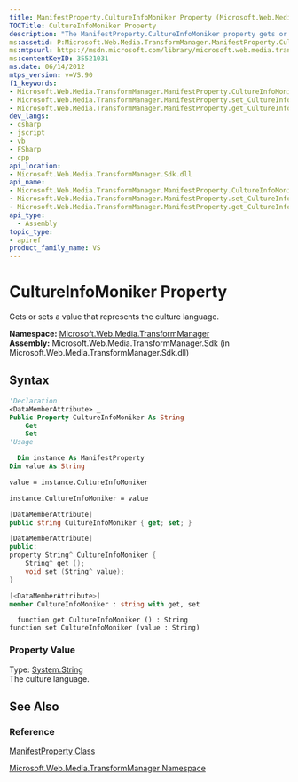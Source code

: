 ```yaml
---
title: ManifestProperty.CultureInfoMoniker Property (Microsoft.Web.Media.TransformManager)
TOCTitle: CultureInfoMoniker Property
description: "The ManifestProperty.CultureInfoMoniker property gets or sets a value that represents the culture language."
ms:assetid: P:Microsoft.Web.Media.TransformManager.ManifestProperty.CultureInfoMoniker
ms:mtpsurl: https://msdn.microsoft.com/library/microsoft.web.media.transformmanager.manifestproperty.cultureinfomoniker(v=VS.90)
ms:contentKeyID: 35521031
ms.date: 06/14/2012
mtps_version: v=VS.90
f1_keywords:
- Microsoft.Web.Media.TransformManager.ManifestProperty.CultureInfoMoniker
- Microsoft.Web.Media.TransformManager.ManifestProperty.set_CultureInfoMoniker
- Microsoft.Web.Media.TransformManager.ManifestProperty.get_CultureInfoMoniker
dev_langs:
- csharp
- jscript
- vb
- FSharp
- cpp
api_location:
- Microsoft.Web.Media.TransformManager.Sdk.dll
api_name:
- Microsoft.Web.Media.TransformManager.ManifestProperty.CultureInfoMoniker
- Microsoft.Web.Media.TransformManager.ManifestProperty.set_CultureInfoMoniker
- Microsoft.Web.Media.TransformManager.ManifestProperty.get_CultureInfoMoniker
api_type:
  - Assembly
topic_type:
- apiref
product_family_name: VS
---
```


# CultureInfoMoniker Property

Gets or sets a value that represents the culture language.

**Namespace:**  [Microsoft.Web.Media.TransformManager](microsoft-web-media-transformmanager-namespace.md)  
**Assembly:**  Microsoft.Web.Media.TransformManager.Sdk (in Microsoft.Web.Media.TransformManager.Sdk.dll)

## Syntax

```vb
'Declaration
<DataMemberAttribute> _
Public Property CultureInfoMoniker As String
    Get
    Set
'Usage

  Dim instance As ManifestProperty
Dim value As String

value = instance.CultureInfoMoniker

instance.CultureInfoMoniker = value
```

```csharp
[DataMemberAttribute]
public string CultureInfoMoniker { get; set; }
```

```cpp
[DataMemberAttribute]
public:
property String^ CultureInfoMoniker {
    String^ get ();
    void set (String^ value);
}
```

``` fsharp
[<DataMemberAttribute>]
member CultureInfoMoniker : string with get, set
```

```jscript
  function get CultureInfoMoniker () : String
function set CultureInfoMoniker (value : String)
```

### Property Value

Type: [System.String](https://msdn.microsoft.com/library/s1wwdcbf)  
The culture language.  

## See Also

### Reference

[ManifestProperty Class](manifestproperty-class-microsoft-web-media-transformmanager.md)

[Microsoft.Web.Media.TransformManager Namespace](microsoft-web-media-transformmanager-namespace.md)
